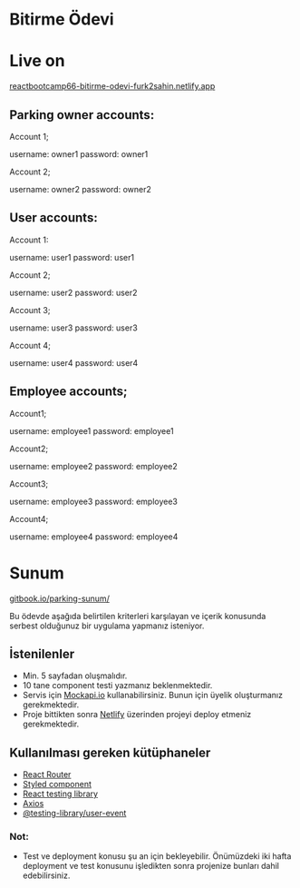 # Bitirme Ödevi

# Live on

[reactbootcamp66-bitirme-odevi-furk2sahin.netlify.app](https://reactbootcamp66-bitirme-odevi-furk2sahin.netlify.app/login)

## Parking owner accounts:

Account 1;

  username: owner1
  password: owner1
  
Account 2;

  username: owner2
  password: owner2

## User accounts:

Account 1:

  username: user1
  password: user1
  
Account 2;

  username: user2
  password: user2
  
Account 3;

  username: user3
  password: user3
  
Account 4;

  username: user4
  password: user4
 
## Employee accounts;

Account1;

  username: employee1
  password: employee1
  
Account2;

  username: employee2
  password: employee2
  
Account3;

  username: employee3
  password: employee3
  
Account4;

  username: employee4
  password: employee4

# Sunum
[gitbook.io/parking-sunum/](https://2017123057.gitbook.io/parking-sunum/)

Bu ödevde aşağıda belirtilen kriterleri karşılayan ve içerik konusunda serbest olduğunuz bir uygulama yapmanız isteniyor.

## İstenilenler

- Min. 5 sayfadan oluşmalıdır.
- 10 tane component testi yazmanız beklenmektedir.
- Servis için [Mockapi.io](https://www.mockapi.io/) kullanabilirsiniz. Bunun için üyelik oluşturmanız gerekmektedir.
- Proje bittikten sonra [Netlify](https://www.netlify.com/) üzerinden projeyi deploy etmeniz gerekmektedir.

## Kullanılması gereken kütüphaneler

- [React Router](https://www.npmjs.com/package/react-router)
- [Styled component](https://www.npmjs.com/package/styled-components)
- [React testing library](https://www.npmjs.com/package/@testing-library/react)
- [Axios](https://www.npmjs.com/package/axios)
- [@testing-library/user-event](https://www.npmjs.com/package/@testing-library/user-event)

### Not:

- Test ve deployment konusu şu an için bekleyebilir. Önümüzdeki iki hafta deployment ve test konusunu işledikten sonra projenize bunları dahil edebilirsiniz.
